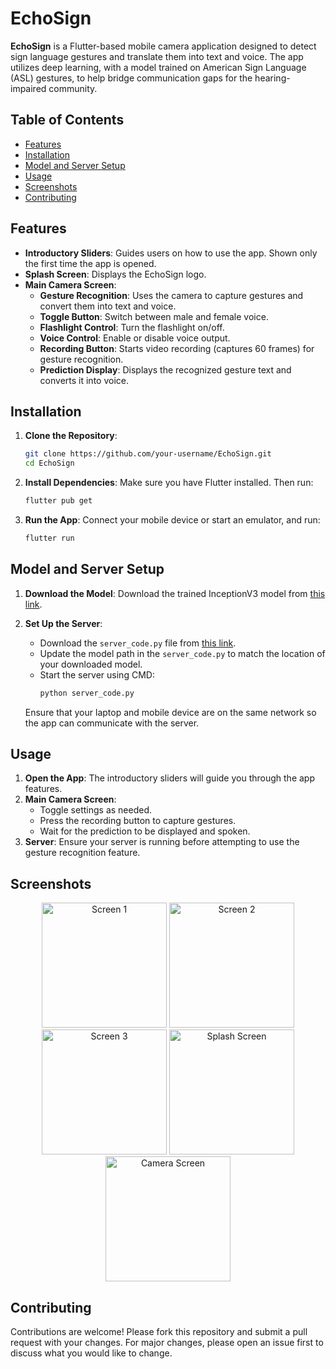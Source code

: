 # EchoSign

**EchoSign** is a Flutter-based mobile camera application designed to detect sign language gestures and translate them into text and voice. The app utilizes deep learning, with a model trained on American Sign Language (ASL) gestures, to help bridge communication gaps for the hearing-impaired community.

## Table of Contents

- [Features](#features)
- [Installation](#installation)
- [Model and Server Setup](#model-and-server-setup)
- [Usage](#usage)
- [Screenshots](#screenshots)
- [Contributing](#contributing)

## Features

- **Introductory Sliders**: Guides users on how to use the app. Shown only the first time the app is opened.
- **Splash Screen**: Displays the EchoSign logo.
- **Main Camera Screen**: 
  - **Gesture Recognition**: Uses the camera to capture gestures and convert them into text and voice.
  - **Toggle Button**: Switch between male and female voice.
  - **Flashlight Control**: Turn the flashlight on/off.
  - **Voice Control**: Enable or disable voice output.
  - **Recording Button**: Starts video recording (captures 60 frames) for gesture recognition.
  - **Prediction Display**: Displays the recognized gesture text and converts it into voice.

## Installation

1. **Clone the Repository**:
   ```bash
   git clone https://github.com/your-username/EchoSign.git
   cd EchoSign
   ```

2. **Install Dependencies**:
   Make sure you have Flutter installed. Then run:
   ```bash
   flutter pub get
   ```

3. **Run the App**:
   Connect your mobile device or start an emulator, and run:
   ```bash
   flutter run
   ```

## Model and Server Setup

1. **Download the Model**:
   Download the trained InceptionV3 model from [this link](https://github.com/Muhammad-Ali-Khokhar/EchoSign/blob/master/other_resources/InceptionV3_Model.tflite).

2. **Set Up the Server**:
   - Download the `server_code.py` file from [this link](https://github.com/Muhammad-Ali-Khokhar/EchoSign/blob/master/other_resources/server_code.py).
   - Update the model path in the `server_code.py` to match the location of your downloaded model.
   - Start the server using CMD:
     ```bash
     python server_code.py
     ```
   Ensure that your laptop and mobile device are on the same network so the app can communicate with the server.

## Usage

1. **Open the App**: The introductory sliders will guide you through the app features.
2. **Main Camera Screen**:
   - Toggle settings as needed.
   - Press the recording button to capture gestures.
   - Wait for the prediction to be displayed and spoken.
3. **Server**: Ensure your server is running before attempting to use the gesture recognition feature.

## Screenshots

<p align="center">
  <img src="one.jpg" alt="Screen 1" width="200"/>
  <img src="step%201.jpg" alt="Screen 2" width="200"/>
  <img src="step%202.jpg" alt="Screen 3" width="200"/>
  <img src="splash.jpg" alt="Splash Screen" width="200"/>
  <img src="camera.jpg" alt="Camera Screen" width="200"/>
</p>

## Contributing

Contributions are welcome! Please fork this repository and submit a pull request with your changes. For major changes, please open an issue first to discuss what you would like to change.
